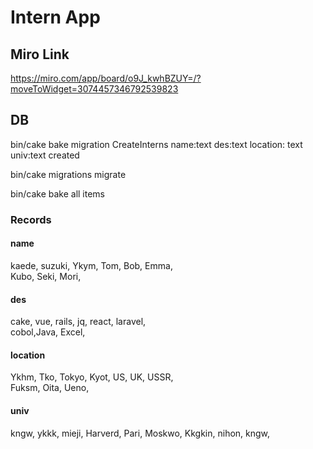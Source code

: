 # Intern App
## Miro Link
https://miro.com/app/board/o9J_kwhBZUY=/?moveToWidget=3074457346792539823
## DB
bin/cake bake migration CreateInterns
name:text des:text location: text univ:text created

bin/cake migrations migrate

bin/cake bake all items

### Records
#### name
kaede, suzuki, Ykym, Tom, Bob, Emma,  
Kubo, Seki, Mori,  
#### des
cake, vue, rails, jq, react, laravel,  
cobol,Java, Excel,  
#### location
Ykhm, Tko, Tokyo, Kyot, US, UK, USSR,  
Fuksm, Oita, Ueno,  
#### univ
kngw, ykkk, mieji, Harverd, Pari, Moskwo,
Kkgkin, nihon, kngw,

